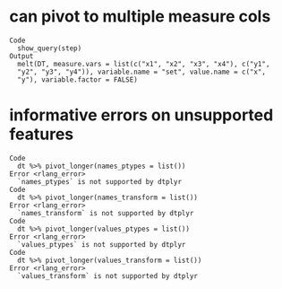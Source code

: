 # can pivot to multiple measure cols

    Code
      show_query(step)
    Output
      melt(DT, measure.vars = list(c("x1", "x2", "x3", "x4"), c("y1", 
      "y2", "y3", "y4")), variable.name = "set", value.name = c("x", 
      "y"), variable.factor = FALSE)

# informative errors on unsupported features

    Code
      dt %>% pivot_longer(names_ptypes = list())
    Error <rlang_error>
      `names_ptypes` is not supported by dtplyr
    Code
      dt %>% pivot_longer(names_transform = list())
    Error <rlang_error>
      `names_transform` is not supported by dtplyr
    Code
      dt %>% pivot_longer(values_ptypes = list())
    Error <rlang_error>
      `values_ptypes` is not supported by dtplyr
    Code
      dt %>% pivot_longer(values_transform = list())
    Error <rlang_error>
      `values_transform` is not supported by dtplyr

